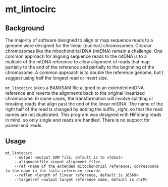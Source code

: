 # mt_lintocirc

## Background

The majority of software designed to align or map sequence reads to a genome were designed for the linear (nuclear) chromosomes. 
Circular chromosomes like the mitochondrial DNA (mtDNA) remain a challenge. One common approach for aligning sequence reads to the
mtDNA is to a multiple of the mtDNA reference to allow alignment of reads that map partially to the end of the reference and partially
to the beginning of the chromosome. A common approach is to double the reference genome, but I suggest using half the longest read
or insert size. 

```mt_lintocirc``` takes a BAM/SAM file aligned to an extended mtDNA reference and reverts the alignments back to the original 
linearized chromosome. In some cases, the transformation will involve splitting or breaking reads that align past the end of the linear
mtDNA. The name of the right half of the read is changed by adding the suffix *_right*, so that the read names are not duplicated. This 
program was designed with HiFi/long reads in mind, so only single end reads are handled. There is no support for paired-end reads.

## Usage

```
mt_lintocirc
    --output <output SAM file, default is to stdout>
    --alignmentfile <input alignment file>
    --ref <name of the extended mitochondrial reference; corresponds to the name in the fasta reference record>
    --reflen <length of linear reference, default is 16569>
    --targetref <output target reference name, default is chrM>
```
